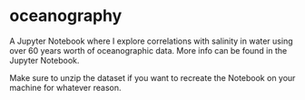 # oceanography
A Jupyter Notebook where I explore correlations with salinity in water using over 60 years worth of oceanographic data. More info can be found in the Jupyter Notebook.

Make sure to unzip the dataset if you want to recreate the Notebook on your machine for whatever reason.
